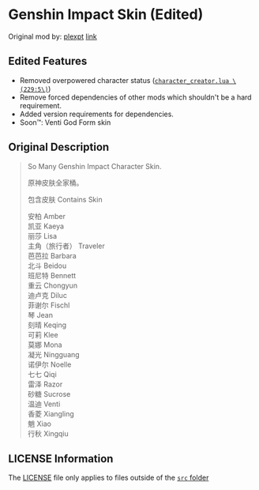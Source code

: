 # Genshin Impact Skin (Edited)

Original mod by: [plexpt](https://mods.factorio.com/user/plexpt) [link](https://mods.factorio.com/mod/genshin-impact-skin)

## Edited Features

- Removed overpowered character status \([`character_creator.lua \(229:5\)`](https://github.com/thakyz/Genshin-Impact-Skin-Edited/blob/main/src/character_creator.lua)\)
- Remove forced dependencies of other mods which shouldn't be a hard requirement.
- Added version requirements for dependencies.
- Soon™: Venti God Form skin

## Original Description

> So Many Genshin Impact Character Skin.
>
> 原神皮肤全家桶。
>
> 包含皮肤 Contains Skin
>
> 安柏 Amber   
> 凯亚 Kaeya   
> 丽莎 Lisa   
> 主角（旅行者） Traveler   
> 芭芭拉 Barbara   
> 北斗 Beidou   
> 班尼特 Bennett   
> 重云 Chongyun   
> 迪卢克 Diluc   
> 菲谢尔 Fischl   
> 琴 Jean   
> 刻晴 Keqing   
> 可莉 Klee   
> 莫娜 Mona   
> 凝光 Ningguang   
> 诺伊尔 Noelle   
> 七七 Qiqi   
> 雷泽 Razor   
> 砂糖 Sucrose   
> 温迪 Venti   
> 香菱 Xiangling   
> 魈 Xiao   
> 行秋 Xingqiu

## LICENSE Information

The [LICENSE](https://github.com/thakyz/Genshin-Impact-Skin-Edited/blob/main/LICENSE) file only applies to files outside of the [`src` folder](https://github.com/thakyz/Genshin-Impact-Skin-Edited/blob/main/src)
